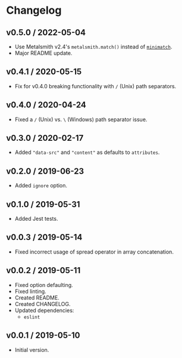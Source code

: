 # Changelog

## v0.5.0 / 2022-05-04

- Use Metalsmith v2.4's `metalsmith.match()` instead of [`minimatch`](https://www.npmjs.com/package/minimatch).
- Major README update.

## v0.4.1 / 2020-05-15

- Fix for v0.4.0 breaking functionality with `` / `` (Unix) path separators.

## v0.4.0 / 2020-04-24

- Fixed a `` / `` (Unix) vs. `` \ `` (Windows) path separator issue.

## v0.3.0 / 2020-02-17

- Added `"data-src"` and `"content"` as defaults to `attributes`.

## v0.2.0 / 2019-06-23

- Added `ignore` option.

## v0.1.0 / 2019-05-31

- Added Jest tests.

## v0.0.3 / 2019-05-14

- Fixed incorrect usage of spread operator in array concatenation.

## v0.0.2 / 2019-05-11

- Fixed option defaulting.
- Fixed linting.
- Created README.
- Created CHANGELOG.
- Updated dependencies:
  - `eslint`

## v0.0.1 / 2019-05-10

- Initial version.
